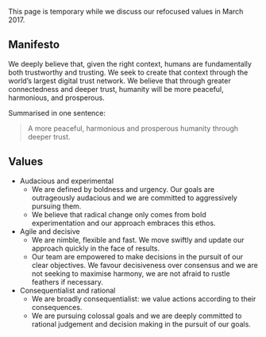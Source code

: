 This page is temporary while we discuss our refocused values in March 2017.

## Manifesto

We deeply believe that, given the right context, humans are fundamentally both trustworthy and trusting. We seek to create that context through the world’s largest digital trust network. We believe that through greater connectedness and deeper trust, humanity will be more peaceful, harmonious, and prosperous.

Summarised in one sentence:

> A more peaceful, harmonious and prosperous humanity through deeper trust.

## Values

* Audacious and experimental
    * We are defined by boldness and urgency. Our goals are outrageously audacious and we are committed to aggressively pursuing them.
    * We believe that radical change only comes from bold experimentation and our approach embraces this ethos.
* Agile and decisive
    * We are nimble, flexible and fast. We move swiftly and update our approach quickly in the face of results.
    * Our team are empowered to make decisions in the pursuit of our clear objectives. We favour decisiveness over consensus and we are not seeking to maximise harmony, we are not afraid to rustle feathers if necessary.
* Consequentialist and rational
    * We are broadly consequentialist: we value actions according to their consequences.
    * We are pursuing colossal goals and we are deeply committed to rational judgement and decision making in the pursuit of our goals.